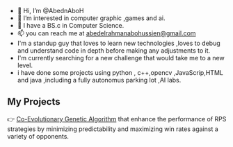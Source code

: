 - 👋 Hi, I’m @AbednAboH
- 👀 I’m interested in computer graphic ,games and ai. 
- 🌱 I have a BS.c in Computer Science.
- 📫 you can reach me at abedelrahmanabohussien@gmail.com
- I'm a standup guy that loves to learn new technologies ,loves to debug and understand code in depth before making any adjustments to it. 
- I'm currently searching for a new challenge that would take me to a new level.
- i have done some projects using python , c++,opencv ,JavaScrip,HTML and java ,including a fully autonomus parking lot ,AI labs.
## My Projects

👉 [Co-Evolutionary Genetic Algorithm](https://github.com/AbednAboH/CoEvolution-GA-RPS-agents.git) that enhance the performance of RPS strategies by minimizing predictability and maximizing win rates against a variety of opponents.

  
<!---
AbednAboH/AbednAboH is a ✨ special ✨ repository because its `README.md` (this file) appears on your GitHub profile.
You can click the Preview link to take a look at your changes.
--->

